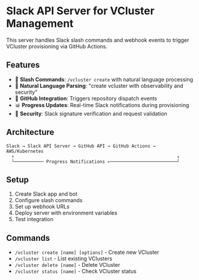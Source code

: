 # Slack API Server for VCluster Management

This server handles Slack slash commands and webhook events to trigger VCluster provisioning via GitHub Actions.

## Features

- 🤖 **Slash Commands**: `/vcluster create` with natural language processing
- 📝 **Natural Language Parsing**: "create vcluster with observability and security"  
- 🔄 **GitHub Integration**: Triggers repository dispatch events
- 📊 **Progress Updates**: Real-time Slack notifications during provisioning
- 🔐 **Security**: Slack signature verification and request validation

## Architecture

```
Slack → Slack API Server → GitHub API → GitHub Actions → AWS/Kubernetes
  ↑                                                             ↓
  └─────────── Progress Notifications ←─────────────────────────┘
```

## Setup

1. Create Slack app and bot
2. Configure slash commands
3. Set up webhook URLs  
4. Deploy server with environment variables
5. Test integration

## Commands

- `/vcluster create [name] [options]` - Create new VCluster
- `/vcluster list` - List existing VClusters  
- `/vcluster delete [name]` - Delete VCluster
- `/vcluster status [name]` - Check VCluster status